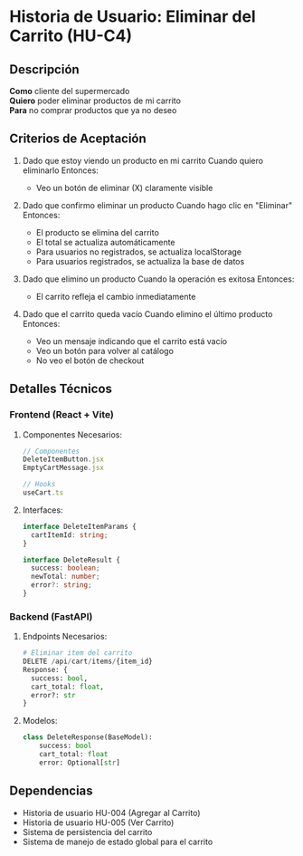 # Historia de Usuario: Eliminar del Carrito (HU-C4)

## Descripción
**Como** cliente del supermercado  
**Quiero** poder eliminar productos de mi carrito  
**Para** no comprar productos que ya no deseo

## Criterios de Aceptación

1. Dado que estoy viendo un producto en mi carrito
   Cuando quiero eliminarlo
   Entonces:
   - Veo un botón de eliminar (X) claramente visible

2. Dado que confirmo eliminar un producto
   Cuando hago clic en "Eliminar"
   Entonces:
   - El producto se elimina del carrito
   - El total se actualiza automáticamente
   - Para usuarios no registrados, se actualiza localStorage
   - Para usuarios registrados, se actualiza la base de datos

3. Dado que elimino un producto
   Cuando la operación es exitosa
   Entonces:
   - El carrito refleja el cambio inmediatamente

5. Dado que el carrito queda vacío
   Cuando elimino el último producto
   Entonces:
   - Veo un mensaje indicando que el carrito está vacío
   - Veo un botón para volver al catálogo
   - No veo el botón de checkout

## Detalles Técnicos

### Frontend (React + Vite)
1. Componentes Necesarios:
   ```typescript
   // Componentes
   DeleteItemButton.jsx
   EmptyCartMessage.jsx
   
   // Hooks
   useCart.ts
   ```

2. Interfaces:
   ```typescript
   interface DeleteItemParams {
     cartItemId: string;
   }

   interface DeleteResult {
     success: boolean;
     newTotal: number;
     error?: string;
   }
   ```

### Backend (FastAPI)
1. Endpoints Necesarios:
   ```python
   # Eliminar item del carrito
   DELETE /api/cart/items/{item_id}
   Response: {
     success: bool,
     cart_total: float,
     error?: str
   }
   ```

2. Modelos:
   ```python
   class DeleteResponse(BaseModel):
       success: bool
       cart_total: float
       error: Optional[str]
   ```

## Dependencias
- Historia de usuario HU-004 (Agregar al Carrito)
- Historia de usuario HU-005 (Ver Carrito)
- Sistema de persistencia del carrito
- Sistema de manejo de estado global para el carrito